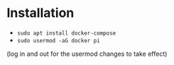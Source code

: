 # Installation

- `sudo apt install docker-compose`
- `sudo usermod -aG docker pi`

(log in and out for the usermod changes to take effect)
